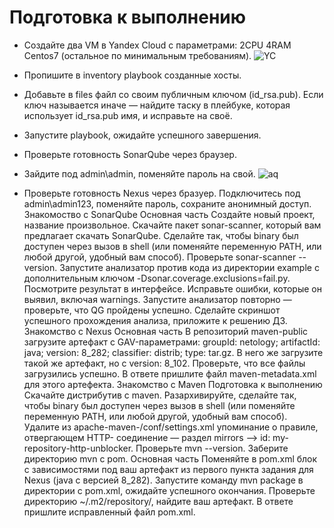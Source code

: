 # Подготовка к выполнению
- Создайте два VM в Yandex Cloud с параметрами: 2CPU 4RAM Centos7 (остальное по минимальным требованиям).
![YC]()
- Пропишите в inventory playbook созданные хосты.
- Добавьте в files файл со своим публичным ключом (id_rsa.pub). Если ключ называется иначе — найдите таску в плейбуке, которая использует id_rsa.pub имя, и исправьте на своё.
- Запустите playbook, ожидайте успешного завершения.

- Проверьте готовность SonarQube через браузер.
- Зайдите под admin\admin, поменяйте пароль на свой.
![aq]()
- Проверьте готовность Nexus через бразуер.
Подключитесь под admin\admin123, поменяйте пароль, сохраните анонимный доступ.
Знакомоство с SonarQube
Основная часть
Создайте новый проект, название произвольное.
Скачайте пакет sonar-scanner, который вам предлагает скачать SonarQube.
Сделайте так, чтобы binary был доступен через вызов в shell (или поменяйте переменную PATH, или любой другой, удобный вам способ).
Проверьте sonar-scanner --version.
Запустите анализатор против кода из директории example с дополнительным ключом -Dsonar.coverage.exclusions=fail.py.
Посмотрите результат в интерфейсе.
Исправьте ошибки, которые он выявил, включая warnings.
Запустите анализатор повторно — проверьте, что QG пройдены успешно.
Сделайте скриншот успешного прохождения анализа, приложите к решению ДЗ.
Знакомство с Nexus
Основная часть
В репозиторий maven-public загрузите артефакт с GAV-параметрами:
groupId: netology;
artifactId: java;
version: 8_282;
classifier: distrib;
type: tar.gz.
В него же загрузите такой же артефакт, но с version: 8_102.
Проверьте, что все файлы загрузились успешно.
В ответе пришлите файл maven-metadata.xml для этого артефекта.
Знакомство с Maven
Подготовка к выполнению
Скачайте дистрибутив с maven.
Разархивируйте, сделайте так, чтобы binary был доступен через вызов в shell (или поменяйте переменную PATH, или любой другой, удобный вам способ).
Удалите из apache-maven-<version>/conf/settings.xml упоминание о правиле, отвергающем HTTP- соединение — раздел mirrors —> id: my-repository-http-unblocker.
Проверьте mvn --version.
Заберите директорию mvn с pom.
Основная часть
Поменяйте в pom.xml блок с зависимостями под ваш артефакт из первого пункта задания для Nexus (java с версией 8_282).
Запустите команду mvn package в директории с pom.xml, ожидайте успешного окончания.
Проверьте директорию ~/.m2/repository/, найдите ваш артефакт.
В ответе пришлите исправленный файл pom.xml.
